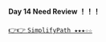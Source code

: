 #### Day 14 Need Review ！！！
[👉👉  `SimplifyPath ★★★☆☆`](https://github.com/jevishoo/algorithm_learning/blob/master/code/LinkedList/SimplifyPath.java)
